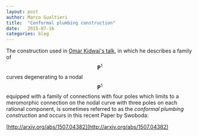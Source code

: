 ```yaml
---
layout: post
author: Marco Gualtieri
title:  "Conformal plumbing construction"
date:   2015-07-16
categories: blog
---
```


The construction used in [Omar Kidwai's talk], in which he describes a family of $$\mathbf{P}^1$$ curves
degenerating to a nodal $$\mathbf{P}^1$$ equipped with a family of connections with four poles which 
limits to a meromorphic connection on the nodal curve with three poles on each rational component,
is sometimes referred to as the *conformal plumbing construction* and occurs in this recent Paper by Swoboda:

[http://arxiv.org/abs/1507.04382](http://arxiv.org/abs/1507.04382)

[Omar Kidwai's talk]: http://g-s-lab.github.io/glab/events/talk/2015/07/14/kidwai.html

